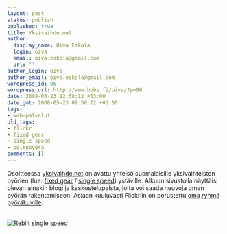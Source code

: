 ```yaml
---
layout: post
status: publish
published: true
title: Yksivaihde.net
author:
  display_name: Oiva Eskola
  login: oiva
  email: oiva.eskola@gmail.com
  url: ''
author_login: oiva
author_email: oiva.eskola@gmail.com
wordpress_id: 96
wordpress_url: http://www.bobs.fi/oiva/?p=96
date: 2008-05-23 12:58:12 +03:00
date_gmt: 2008-05-23 09:58:12 +03:00
tags:
- web-palvelut
old_tags:
- flickr
- fixed gear
- single speed
- polkupyörä
comments: []
---
```

<p>Osoitteessa <a href="http://www.yksivaihde.net/site/">yksivaihde.net</a> on avattu yhteisö suomalaisille yksivaihteisten pyörien (lue: <a href="http://en.wikipedia.org/wiki/Fixed_gear" title="Wikipedia: fixed gear bicycle">fixed gear</a> / <a href="http://en.wikipedia.org/wiki/Single_speed" title="Wikipedia: single speed bicycle">single speed</a>) ystäville. Alkuun sivustolla näyttäisi olevan ainakin blogi ja keskustelupalsta, jolta voi saada neuvoja oman pyörän rakentamiseen. Asiaan kuuluvasti Flickriin on perustettu <a href="http://www.flickr.com/groups/yksivaihde/">oma ryhmä pyöräkuville</a>.</p>
<p><a href="http://www.flickr.com/photos/mustaninja/2059027029/in/pool-yksivaihde/"><br />
<img src="https://farm3.static.flickr.com/2217/2059027029_0fd1f67c8a_m.jpg" alt="Rebilt single speed" /></a></p>
